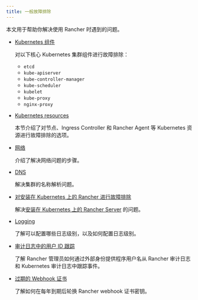 ```yaml
---
title: 一般故障排除
---
```


本文用于帮助你解决使用 Rancher 时遇到的问题。

- [Kubernetes 组件](./kubernetes-components/kubernetes-components.md)

   对以下核心 Kubernetes 集群组件进行故障排除：
   * `etcd`
   * `kube-apiserver`
   * `kube-controller-manager`
   * `kube-scheduler`
   * `kubelet`
   * `kube-proxy`
   * `nginx-proxy`

- [Kubernetes resources](other-troubleshooting-tips/kubernetes-resources.md)

   本节介绍了对节点、Ingress Controller 和 Rancher Agent 等 Kubernetes 资源进行故障排除的选项。

- [网络](other-troubleshooting-tips/networking.md)

   介绍了解决网络问题的步骤。

- [DNS](other-troubleshooting-tips/dns.md)

   解决集群的名称解析问题。

- [对安装在 Kubernetes 上的 Rancher 进行故障排除](other-troubleshooting-tips/rancher-ha.md)

   解决[安装在 Kubernetes 上的 Rancher Server](../getting-started/installation-and-upgrade/install-upgrade-on-a-kubernetes-cluster/install-upgrade-on-a-kubernetes-cluster.md) 的问题。

- [Logging](other-troubleshooting-tips/logging.md)

   了解可以配置哪些日志级别，以及如何配置日志级别。

- [审计日志中的用户 ID 跟踪](other-troubleshooting-tips/user-id-tracking-in-audit-logs.md)

   了解 Rancher 管理员如何通过外部身份提供程序用户名从 Rancher 审计日志和 Kubernetes 审计日志中跟踪事件。

- [过期的 Webhook 证书](other-troubleshooting-tips/expired-webhook-certificate-rotation.md)

   了解如何在每年到期后轮换 Rancher webhook 证书密钥。
